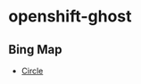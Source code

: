 # openshift-ghost

## Bing Map

* [Circle](https://marskid.github.io/openshift-ghost/bing-map/circle/index.html)
